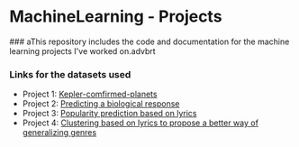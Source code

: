 # MachineLearning - Projects

### aThis repository includes the code and documentation for the machine learning projects I've worked on.advbrt
### Links for the datasets used
-  Project 1: [Kepler-comfirmed-planets](https://www.kaggle.com/datasets/melissamonfared/kepler-confirmed-planets)
-  Project 2: [Predicting a biological response](https://www.kaggle.com/competitions/bioresponse)
-  Project 3: [Popularity prediction based on lyrics](https://www.kaggle.com/datasets/notshrirang/spotify-million-song-dataset/data)
-  Project 4: [Clustering based on lyrics to propose a better way of generalizing genres](https://www.kaggle.com/datasets/notshrirang/spotify-million-song-dataset/data)
